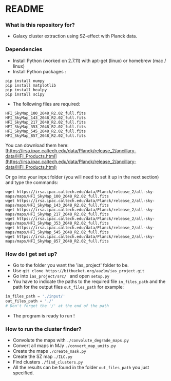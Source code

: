 # README #

### What is this repository for? ###

* Galaxy cluster extraction using SZ-effect with Planck data.

### Dependencies ###

* Install Python (worked on 2.7.11) with apt-get (linux) or homebrew (mac / linux)
* Install Python packages :

```
pip install numpy
pip install matplotlib
pip install healpy
pip install scipy
```

* The following files are required:

```
HFI_SkyMap_100_2048_R2.02_full.fits
HFI_SkyMap_143_2048_R2.02_full.fits
HFI_SkyMap_217_2048_R2.02_full.fits
HFI_SkyMap_353_2048_R2.02_full.fits
HFI_SkyMap_545_2048_R2.02_full.fits
HFI_SkyMap_857_2048_R2.02_full.fits
```

You can download them here: [https://irsa.ipac.caltech.edu/data/Planck/release_2/ancillary-data/HFI_Products.html](https://irsa.ipac.caltech.edu/data/Planck/release_2/ancillary-data/HFI_Products.html)

Or go into your input folder (you will need to set it up in the next section) and type the commands: 

```
wget https://irsa.ipac.caltech.edu/data/Planck/release_2/all-sky-maps/maps/HFI_SkyMap_100_2048_R2.02_full.fits
wget https://irsa.ipac.caltech.edu/data/Planck/release_2/all-sky-maps/maps/HFI_SkyMap_143_2048_R2.02_full.fits
wget https://irsa.ipac.caltech.edu/data/Planck/release_2/all-sky-maps/maps/HFI_SkyMap_217_2048_R2.02_full.fits
wget https://irsa.ipac.caltech.edu/data/Planck/release_2/all-sky-maps/maps/HFI_SkyMap_353_2048_R2.02_full.fits
wget https://irsa.ipac.caltech.edu/data/Planck/release_2/all-sky-maps/maps/HFI_SkyMap_545_2048_R2.02_full.fits
wget https://irsa.ipac.caltech.edu/data/Planck/release_2/all-sky-maps/maps/HFI_SkyMap_857_2048_R2.02_full.fits
```

### How do I get set up? ###

* Go to the folder you want the 'ias_project' folder to be.
* Use ```git clone https://bitbucket.org/aazlm/ias_project.git```
* Go into  ```ias_project/src/ ``` and open ```setup.py```
* You have to indicate the paths to the required file ```in_files_path``` and the path for the output files ```out_files_path``` for example:
```python
in_files_path = './input/'
out_files_path = './'
# Don't forget the '/' at the end of the path
```
* The program is ready to run !

### How to run the cluster finder? ###

* Convolute the maps with ```./convolute_degrade_maps.py```
* Convert all maps in MJy ```./convert_map_units.py```
* Create the maps ```./create_mask.py```
* Create the SZ map ```./ILC.py```
* Find clusters ```./find_clusters.py```
* All the results can be found in the folder ```out_files_path``` you just specified.
